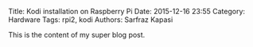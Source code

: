 Title: Kodi installation on Raspberry Pi
Date: 2015-12-16 23:55
Category: Hardware
Tags: rpi2, kodi
Authors: Sarfraz Kapasi

This is the content of my super blog post.
